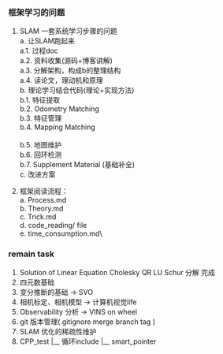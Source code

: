 <!--
 * @Author: Liu Weilong
 * @Date: 2021-01-25 10:24:45
 * @LastEditors: Liu Weilong 
 * @LastEditTime: 2021-02-26 09:17:15
 * @FilePath: /3rd-test-learning/doc/学习.md
 * @Description: 
-->
### 框架学习的问题
1. SLAM 一套系统学习步骤的问题<br>
   a. 让SLAM跑起来<br>
      a.1. 过程doc<br>
      a.2. 资料收集(源码+博客讲解)<br>
      a.3. 分解架构，构成b的整理结构<br>
      a.4. 读论文，理动机和原理<br>
   b. 理论学习结合代码(理论+实现方法)<br>
      b.1. 特征提取<br>
      b.2. Odometry Matching<br>
      b.3. 特征管理<br>
      b.4. Mapping Matching<br>    
      b.5. 地图维护<br>
      b.6. 回环检测<br>
      b.7. Supplement Material (基础补全)<br>
   c. 改进方案<br>

2. 框架阅读流程：\
a. Process.md\
b. Theory.md\
c. Trick.md\
d. code_reading/ file\
e. time_consumption.md\ 

### remain task
1. Solution of Linear Equation       Cholesky QR LU Schur 分解 完成
2. 四元数基础                         
3. 变分推断的基础 -> SVO
4. 相机标定、相机模型  -> 计算机视觉life
5. Observability 分析 -> VINS on wheel
6. git 版本管理(.gitignore merge branch tag )
7. SLAM 优化的稀疏性维护
8. CPP_test
   |__ 循环include
   |__ smart_pointer